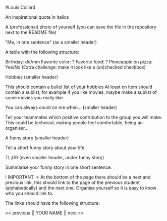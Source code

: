 #Louis Collard

An inspirational quote in italics

A (professional) photo of yourself (you can save the file in the repository next to the README file)

"Me, in one sentence" (as a smaller header)

A table with the following structure:

Birthday: dd/mm
Favorite color: ?
Favorite food: ?
Pinneapple on pizza: Yes/No (Extra challenge: make it look like a (un)checked checkbox)

Hobbies (smaller header)

This should contain a bullet list of your hobbies
At least on item should contain a sublist, for example if you like movies, maybe make a sublist of some movies you really like.

You can always count on me when... (smaller header)

Tell your teammates which positive contribution to the group you will make.
This could be technical, making people feel comfortable, being an organiser...

A funny story (smaller header)

Tell a short funny story about your life.

TL;DR (even smaller header, under funny story)

Summarise your funny story in one short sentence.

! IMPORTANT -> At the bottom of the page there should be a next and previous link, this should link to the page of the previous student (alphabetically) and the next one.
Organise yourself so it is easy to know who you should link to.

The links should have the following structure:

<< previous || YOUR NAME || next >>
